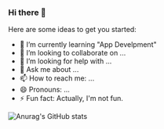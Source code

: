 ### Hi there 👋


Here are some ideas to get you started:

- 🌱 I’m currently learning "App Develpment"
- 👯 I’m looking to collaborate on ...
- 🤔 I’m looking for help with ...
- 💬 Ask me about ...
- 📫 How to reach me: ...
- 😄 Pronouns: ...
- ⚡ Fun fact: Actually, I'm not fun.

<!--
<a href="버튼을 눌렀을 때 이동할 링크" target="_blank"><img src="https://img.shields.io/badge/뱃지레이블-배경색?style=뱃지모양&logo=로고&logoColor=로고색상"/></a>
-->

![Anurag's GitHub stats](https://github-readme-stats.vercel.app/api?username=devrokket&show_icons=true&theme=radical)

